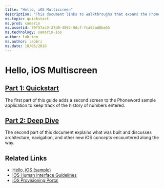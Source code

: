 ```yaml
---
title: "Hello, iOS Multiscreen"
description: "This document links to walkthroughs that expand the Phoneword sample application to add a second screen. The walkthroughs explore the model-view-controller design pattern, iOS navigation, and other core iOS development concepts."
ms.topic: quickstart
ms.prod: xamarin
ms.assetid: 79f57ac0-37d0-4593-9dcf-fca93ad0be65
ms.technology: xamarin-ios
author: lobrien
ms.author: laobri
ms.date: 10/05/2018
---
```

# Hello, iOS Multiscreen

## [Part 1: Quickstart](~/ios/get-started/hello-ios-multiscreen/hello-ios-multiscreen-quickstart.md)

The first part of this guide adds a second screen to the Phoneword sample application to keep track of the history of numbers entered.

## [Part 2: Deep Dive](~/ios/get-started/hello-ios-multiscreen/hello-ios-multiscreen-deepdive.md)

The second part of this document explains what was built and discusses architecture, navigation, and other new iOS concepts encountered along the way.

## Related Links

- [Hello, iOS (sample)](https://developer.xamarin.com/samples/monotouch/Hello_iOS/)
- [iOS Human Interface Guidelines](http://developer.apple.com/library/ios/#documentation/UserExperience/Conceptual/MobileHIG/Introduction/Introduction.html)
- [iOS Provisioning Portal](https://developer.apple.com/ios/manage/overview/index.action)
